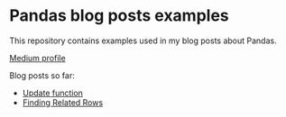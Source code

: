 # Pandas blog posts examples
This repository contains examples used in my blog posts about Pandas.

[Medium profile](https://medium.com/@marcinp55)

Blog posts so far:
* [Update function](https://medium.com/@marcinp55/updating-dataset-using-another-dataset-with-pandas-209f72e9ca38)
* [Finding Related Rows](https://medium.com/towards-data-engineering/related-incidents-calculation-live-project-example-with-pandas-791d54ee165e)

